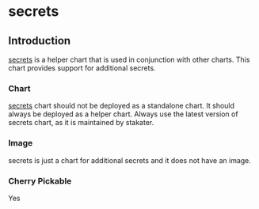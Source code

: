 # secrets

## Introduction

[secrets](https://github.com/stakater-charts/secrets) is a helper chart that is used in conjunction with other charts. This chart provides support for additional secrets.

### Chart

[secrets](https://github.com/stakater-charts/secrets) chart should not be deployed as a standalone chart. It should always be deployed as a helper chart. Always use the latest version of secrets chart, as it is maintained by stakater.

### Image

secrets is just a chart for additional secrets and it does not have an image.

### Cherry Pickable

Yes